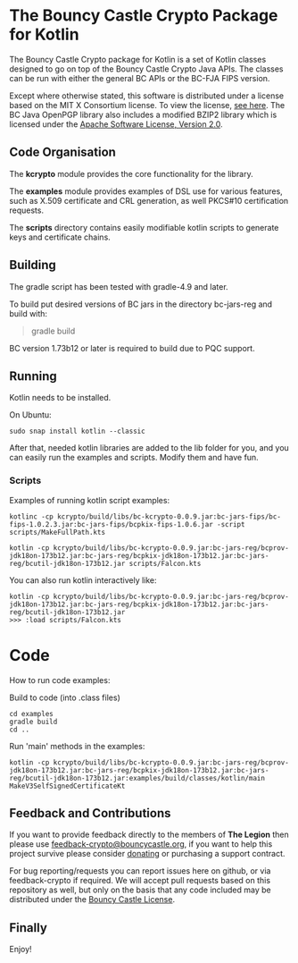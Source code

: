 
# The Bouncy Castle Crypto Package for Kotlin

The Bouncy Castle Crypto package for Kotlin is a set of Kotlin classes designed to go on top of the Bouncy Castle Crypto Java APIs. The classes can be run with either the general BC APIs or the BC-FJA FIPS version.

Except where otherwise stated, this software is distributed under a license based on the MIT X Consortium license. To view the license, [see here](https://www.bouncycastle.org/licence.html). The BC Java OpenPGP library also includes a modified BZIP2 library which is licensed under the [Apache Software License, Version 2.0](http://www.apache.org/licenses/).

## Code Organisation

The **kcrypto** module provides the core functionality for the library.

The **examples** module provides examples of DSL use for various features, such as X.509 certificate and CRL generation, as well PKCS#10 certification requests.

The **scripts** directory contains easily modifiable kotlin scripts to generate keys and certificate chains.

## Building

The gradle script has been tested with gradle-4.9 and later.

To build put desired versions of BC jars in the directory bc-jars-reg and build with:

> gradle build

BC version 1.73b12 or later is required to build due to PQC support.

## Running

Kotlin needs to be installed. 

On Ubuntu:

`sudo snap install kotlin --classic`

After that, needed kotlin libraries are added to the lib folder for you, and you can easily run the examples and scripts. Modify them and have fun.

### Scripts
Examples of running kotlin script examples:

`kotlinc -cp kcrypto/build/libs/bc-kcrypto-0.0.9.jar:bc-jars-fips/bc-fips-1.0.2.3.jar:bc-jars-fips/bcpkix-fips-1.0.6.jar -script scripts/MakeFullPath.kts`

`kotlin -cp kcrypto/build/libs/bc-kcrypto-0.0.9.jar:bc-jars-reg/bcprov-jdk18on-173b12.jar:bc-jars-reg/bcpkix-jdk18on-173b12.jar:bc-jars-reg/bcutil-jdk18on-173b12.jar scripts/Falcon.kts`

You can also run kotlin interactively like:
```
kotlin -cp kcrypto/build/libs/bc-kcrypto-0.0.9.jar:bc-jars-reg/bcprov-jdk18on-173b12.jar:bc-jars-reg/bcpkix-jdk18on-173b12.jar:bc-jars-reg/bcutil-jdk18on-173b12.jar
>>> :load scripts/Falcon.kts
```

# Code
How to run code examples:

Build to code (into .class files)
```
cd examples
gradle build
cd ..
```
Run 'main' methods in the examples:

`kotlin -cp kcrypto/build/libs/bc-kcrypto-0.0.9.jar:bc-jars-reg/bcprov-jdk18on-173b12.jar:bc-jars-reg/bcpkix-jdk18on-173b12.jar:bc-jars-reg/bcutil-jdk18on-173b12.jar:examples/build/classes/kotlin/main MakeV3SelfSignedCertificateKt`

## Feedback and Contributions

If you want to provide feedback directly to the members of **The Legion** then please use [feedback-crypto@bouncycastle.org](mailto:feedback-crypto@bouncycastle.org), if you want to help this project survive please consider [donating](https://www.bouncycastle.org/donate) or purchasing a support contract.

For bug reporting/requests you can report issues here on github, or via feedback-crypto if required. We will accept pull requests based on this repository as well, but only on the basis that any code included may be distributed under the [Bouncy Castle License](https://www.bouncycastle.org/licence.html).

## Finally

Enjoy!
